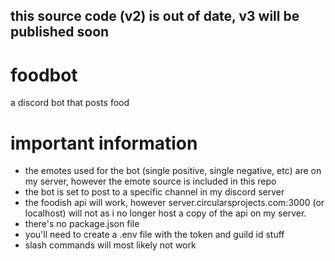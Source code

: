 ## this source code (v2) is out of date, v3 will be published soon
# foodbot
a discord bot that posts food
# important information
- the emotes used for the bot (single positive, single negative, etc) are on my server, however the emote source is included in this repo
- the bot is set to post to a specific channel in my discord server
- the foodish api will work, however server.circularsprojects.com:3000 (or localhost) will not as i no longer host a copy of the api on my server.
- there's no package.json file
- you'll need to create a .env file with the token and guild id stuff
- slash commands will most likely not work
